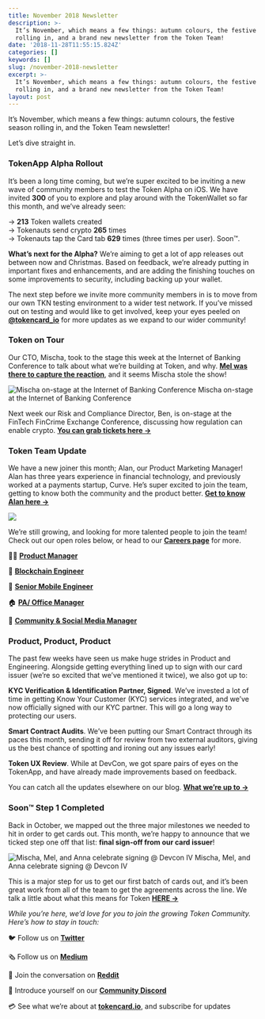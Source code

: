 ```yaml
---
title: November 2018 Newsletter
description: >-
  It’s November, which means a few things: autumn colours, the festive season
  rolling in, and a brand new newsletter from the Token Team!
date: '2018-11-28T11:55:15.824Z'
categories: []
keywords: []
slug: /november-2018-newsletter
excerpt: >-
  It’s November, which means a few things: autumn colours, the festive season
  rolling in, and a brand new newsletter from the Token Team!
layout: post
---
```


It’s November, which means a few things: autumn colours, the festive season rolling in, and the Token Team newsletter!

Let’s dive straight in.

### TokenApp Alpha Rollout

It’s been a long time coming, but we’re super excited to be inviting a new wave of community members to test the Token Alpha on iOS. We have invited **300** of you to explore and play around with the TokenWallet so far this month, and we’ve already seen:

→ **213** Token wallets created  
→ Tokenauts send crypto **265** times  
→ Tokenauts tap the Card tab **629** times (three times per user). Soon™️.

**What’s next for the Alpha?** We’re aiming to get a lot of app releases out between now and Christmas. Based on feedback, we’re already putting in important fixes and enhancements, and are adding the finishing touches on some improvements to security, including backing up your wallet.

The next step before we invite more community members in is to move from our own TKN testing environment to a wider test network. If you’ve missed out on testing and would like to get involved, keep your eyes peeled on [**@tokencard\_io**](https://twitter.com/tokencard_io) for more updates as we expand to our wider community!

### Token on Tour

Our CTO, Mischa, took to the stage this week at the Internet of Banking Conference to talk about what we’re building at Token, and why. [**Mel was there to capture the reaction**](https://twitter.com/MelGelderman/status/1065273736524427269), and it seems Mischa stole the show!

![Mischa on-stage at the Internet of Banking Conference](images/1__AYMS__Li0t3ZqbNNZqJePWA.png)
Mischa on-stage at the Internet of Banking Conference

Next week our Risk and Compliance Director, Ben, is on-stage at the FinTech FinCrime Exchange Conference, discussing how regulation can enable crypto. [**You can grab tickets here →**](https://www.fintrail.co.uk/ffecon-2018)

### Token Team Update

We have a new joiner this month; Alan, our Product Marketing Manager! Alan has three years experience in financial technology, and previously worked at a payments startup, Curve. He’s super excited to join the team, getting to know both the community and the product better. [**Get to know Alan here →**](https://medium.com/tokencard/meet-alan-our-latest-marketing-hire-dacc57953713)

![](images/1__5w0WEk__TnOXa1lHG3bh7Pw.png)

We’re still growing, and looking for more talented people to join the team! Check out our open roles below, or head to our [**Careers page**](https://tokencard.workable.com/) for more.

👩‍💻 [**Product Manager**](https://tokencard.workable.com/j/6B9E5C9734)

🚀 [**Blockchain Engineer**](https://tokencard.workable.com/j/90F62A3660)

📱 [**Senior Mobile Engineer**](https://tokencard.workable.com/j/24FDC8F978)

🏠 [**PA/ Office Manager**](https://tokencard.workable.com/j/278EC03BC6)

📣 [**Community & Social Media Manager**](https://tokencard.workable.com/j/73B65F57A1)

### Product, Product, Product

The past few weeks have seen us make huge strides in Product and Engineering. Alongside getting everything lined up to sign with our card issuer (we’re so excited that we’ve mentioned it twice), we also got up to:

**KYC Verification & Identification Partner, Signed**. We’ve invested a lot of time in getting Know Your Customer (KYC) services integrated, and we’ve now officially signed with our KYC partner. This will go a long way to protecting our users.

**Smart Contract Audits**. We’ve been putting our Smart Contract through its paces this month, sending it off for review from two external auditors, giving us the best chance of spotting and ironing out any issues early!

**Token UX Review**. While at DevCon, we got spare pairs of eyes on the TokenApp, and have already made improvements based on feedback.

You can catch all the updates elsewhere on our blog. [**What we’re up to →**](https://medium.com/TokenCard/)

### Soon™️ Step 1 Completed

Back in October, we mapped out the three major milestones we needed to hit in order to get cards out. This month, we’re happy to announce that we ticked step one off that list: **final sign-off from our card issuer**!

![Mischa, Mel, and Anna celebrate signing @ Devcon IV](images/1__14EjHMckP21OLH2Bo8WmrQ.png)
Mischa, Mel, and Anna celebrate signing @ Devcon IV

This is a major step for us to get our first batch of cards out, and it’s been great work from all of the team to get the agreements across the line. We talk a little about what this means for Token [**HERE →**](https://medium.com/tokencard/soon-step-1-completed-cc2c22bc699b)

_While you’re here, we’d love for you to join the growing Token Community. Here’s how to stay in touch:_

🐦 Follow us on [**Twitter**](https://twitter.com/tokencard_io)

🗞 Follow us on [**Medium**](https://medium.com/tokencard)

👋 Join the conversation on [**Reddit**](https://www.reddit.com/r/TokenCard/)

🤖 Introduce yourself on our [**Community Discord**](https://discord.gg/RhxpjpX)

💳 See what we’re about at [**tokencard.io**](https://tokencard.io/), and subscribe for updates